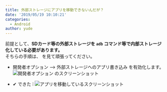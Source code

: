 ```yaml
---
title: 外部ストレージにアプリを移動できないんだが？
date: '2019/05/19 10:10:21'
categories:
  - Android
author: yude
---
```

前提として、**SDカード等の外部ストレージを `adb` コマンド等で内部ストレージ化している必要があります。**  
そちらの手順は、[](https://sp7pc.com/google/android/24933) を見て頑張ってください。

* 開発者オプション --> 外部ストレージへのアプリ書き込み を有効化します。
![](https://i.vgy.me/zFMJbg.png "開発者オプション のスクリーンショット")

* ✔ できた ❕
![](https://i.vgy.me/Vw1Zlm.png "アプリを移動しているスクリーンショット")
